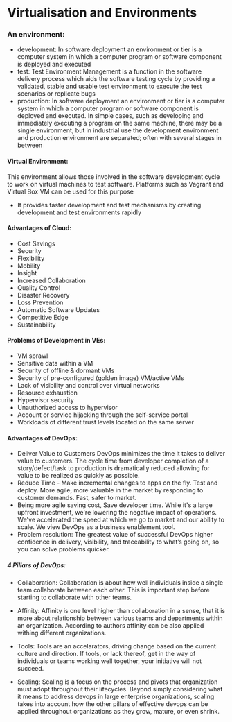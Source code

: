 # Virtualisation and Environments

### An environment:
- development: In software deployment an environment or tier is a computer system in which a computer program or software component is deployed and executed
- test: Test Environment Management is a function in the software delivery process which aids the software testing cycle by providing a validated, stable and usable test environment to execute the test scenarios or replicate bugs
- production: In software deployment an environment or tier is a computer system in which a computer program or software component is deployed and executed. In simple cases, such as developing and immediately executing a program on the same machine, there may be a single environment, but in industrial use the development environment and production environment are separated; often with several stages in between

#### Virtual Environment:

This environment allows those involved in the software development cycle to work on virtual machines to test software. Platforms such as Vagrant and Virtual Box VM can be used for this purpose

- It provides faster development and test mechanisms by creating development and test environments rapidly

#### Advantages of Cloud:

- Cost Savings
- Security
- Flexibility
- Mobility
- Insight
- Increased Collaboration
- Quality Control
- Disaster Recovery
- Loss Prevention
- Automatic Software Updates
- Competitive Edge
- Sustainability

#### Problems of Development in VEs:

- VM sprawl
- Sensitive data within a VM
- Security of offline & dormant VMs
- Security of pre-configured (golden image) VM/active VMs
- Lack of visibility and control over virtual networks
- Resource exhaustion
- Hypervisor security
- Unauthorized access to hypervisor
- Account or service hijacking through the self-service portal
- Workloads of different trust levels located on the same server

#### Advantages of DevOps:
- Deliver Value to Customers
DevOps minimizes the time it takes to deliver value to customers. The cycle time from developer completion of a story/defect/task to production is dramatically reduced allowing for value to be realized as quickly as possible. 
- Reduce Time - Make incremental changes to apps on the fly. Test and deploy. More agile, more valuable in the market by responding to customer demands. Fast, safer to market.
- Being more agile saving cost, Save developer time. While it's a large upfront investment, we're lowering the negative impact of operations. We've accelerated the speed at which we go to market and our ability to scale. We view DevOps as a business enablement tool.
- Problem resolution: The greatest value of successful DevOps higher confidence in delivery, visibility, and traceability to what’s going on, so you can solve problems quicker. 

##### 4 Pillars of DevOps:
- Collaboration:
Collaboration is about how well individuals inside a single team collaborate between each other. This is important step before starting to collaborate with other teams.

- Affinity:
Affinity is one level higher than collaboration in a sense, that it is more about relationship between various teams and departments within an organization. According to authors affinity can be also applied withing different organizations.

- Tools:
Tools are an accelarators, driving change based on the current culture and direction. If tools, or lack thereof, get in the way of individuals or teams working well together, your initiative will not succeed.

- Scaling: 
Scaling is a focus on the process and pivots that organization must adopt throughout their lifecycles. Beyond simply considering what it means to address devops in large enterprise organizations, scaling takes into account how the other pillars of effective devops can be applied throughout organizations as they grow, mature, or even shrink.